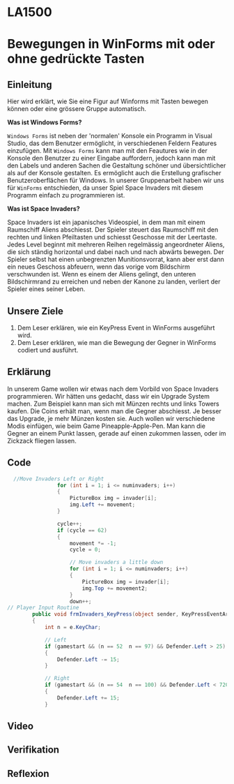 # LA1500

# Bewegungen in WinForms mit oder ohne gedrückte Tasten

## Einleitung
Hier wird erklärt, wie Sie eine Figur auf Winforms mit Tasten bewegen können oder eine grössere Gruppe automatisch.

__Was ist Windows Forms?__

`Windows Forms` ist neben der 'normalen' Konsole ein Programm in Visual Studio, das dem Benutzer ermöglicht, in verschiedenen Feldern Features einzufügen. Mit `Windows Forms` kann man mit den Feautures wie in der Konsole den Benutzer zu einer Eingabe auffordern, jedoch kann man mit den Labels und anderen Sachen die Gestaltung schöner und übersichtlicher als auf der Konsole gestalten. Es ermöglicht auch die Erstellung grafischer Benutzeroberflächen für Windows. In unserer Gruppenarbeit haben wir uns für `WinForms` entschieden, da unser Spiel Space Invaders mit diesem Programm einfach zu programmieren ist.

__Was ist Space Invaders?__

Space Invaders ist ein japanisches Videospiel, in dem man mit einem Raumschiff Aliens abschiesst. Der Spieler steuert das Raumschiff mit den rechten und linken Pfeiltasten und schiesst Geschosse mit der Leertaste. Jedes Level beginnt mit mehreren Reihen regelmässig angeordneter Aliens, die sich ständig horizontal und dabei nach und nach abwärts bewegen. Der Spieler selbst hat einen unbegrenzten Munitionsvorrat, kann aber erst dann ein neues Geschoss abfeuern, wenn das vorige vom Bildschirm verschwunden ist. Wenn es einem der Aliens gelingt, den unteren Bildschirmrand zu erreichen und neben der Kanone zu landen, verliert der Spieler eines seiner Leben.

## Unsere Ziele
1. Dem Leser erklären, wie ein KeyPress Event in WinForms ausgeführt wird.
2. Dem Leser erklären, wie man die Bewegung der Gegner in WinForms codiert und ausführt. 

## Erklärung

In unserem Game wollen wir etwas nach dem Vorbild von Space Invaders programmieren. Wir hätten uns gedacht, dass wir ein Upgrade System machen. Zum Beispiel kann man sich mit Münzen rechts und links Towers kaufen. Die Coins erhält man, wenn man die Gegner abschiesst. Je besser das Upgrade, je mehr Münzen kosten sie. Auch wollen wir verschiedene Modis einfügen, wie beim Game Pineapple-Apple-Pen. Man kann die Gegner an einem Punkt lassen, gerade auf einen zukommen lassen, oder im Zickzack fliegen lassen.

## Code

```csharp
  //Move Invaders Left or Right
                for (int i = 1; i <= numinvaders; i++)
                {
                    PictureBox img = invader[i];
                    img.Left += movement;
                }

                cycle++;
                if (cycle == 62)
                {
                    movement *= -1;
                    cycle = 0;

                    // Move invaders a little down
                    for (int i = 1; i <= numinvaders; i++)
                    {
                        PictureBox img = invader[i];
                        img.Top += movement2;
                    }
                    down++;
// Player Input Routine
        public void frmInvaders_KeyPress(object sender, KeyPressEventArgs e)
        {
            int n = e.KeyChar;

            // Left
            if (gamestart && (n == 52  n == 97) && Defender.Left > 25)
            {
                Defender.Left -= 15;
            }

            // Right
            if (gamestart && (n == 54  n == 100) && Defender.Left < 720)
            {
                Defender.Left += 15;
            }
```

## Video

<a href="https://youtu.be/oDYmfFeIIhA" title="Video Spiel" alt="Video Spiel" /></a>


## Verifikation

## Reflexion
